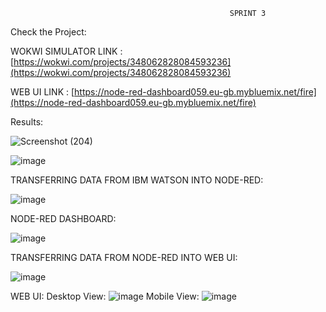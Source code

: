                                                      SPRINT 3
                                                    
Check the Project:

WOKWI SIMULATOR LINK : [https://wokwi.com/projects/348062828084593236](https://wokwi.com/projects/348062828084593236)

WEB UI LINK : [https://node-red-dashboard059.eu-gb.mybluemix.net/fire](https://node-red-dashboard059.eu-gb.mybluemix.net/fire)

Results:

![Screenshot (204)](https://user-images.githubusercontent.com/113611989/201425789-2f490855-c34b-42c4-a05f-8b3738735795.png)


![image](https://user-images.githubusercontent.com/113611989/201425874-4d92e274-2e31-4a93-be38-62a7087f8cd3.png)


TRANSFERRING DATA FROM IBM WATSON INTO NODE-RED:

![image](https://user-images.githubusercontent.com/113611989/201425983-6dd6c9d1-a5d5-464b-ae7b-eae7f8e606a9.png)


NODE-RED DASHBOARD:

![image](https://user-images.githubusercontent.com/113611989/201426050-618e5e7c-a575-4a50-88ee-06ae6e32af89.png)


TRANSFERRING DATA FROM NODE-RED INTO WEB UI:

![image](https://user-images.githubusercontent.com/113611989/201426117-ec3905a5-a955-4482-9d45-806bbea93d8e.png)

WEB UI:
 Desktop View:
  ![image](https://user-images.githubusercontent.com/113611989/201426210-fb2154d1-d8bd-4462-87b8-602c15575353.png)
 Mobile View:
  ![image](https://user-images.githubusercontent.com/113611989/201515775-34d6eeae-ef4a-408c-bb02-f4cbdc7cd96d.png)


